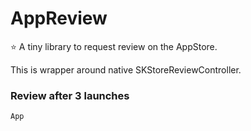 # AppReview

⭐️ A tiny library to request review on the AppStore.

This is wrapper around native SKStoreReviewController.

### Review after 3 launches
```swift
App